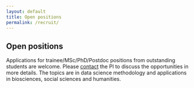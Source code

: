 ```yaml
---
layout: default
title: Open positions
permalink: /recruit/
---
```


Open positions
----------------

Applications for trainee/MSc/PhD/Postdoc positions from outstanding students are welcome. Please [contact](../contact) the PI to discuss the opportunities in more details. The topics are in data science methodology and applications in biosciences, social sciences and humanities.


<!--
The following positions are now open specifically:

 * [Postdoc / microbiome research: statistical modeling and analysis](https://t.co/yJYz1lUMZk?amp=1) Starting date 10/2019 (negotiable). 
 * [Postdoc / microbiome research: bioinformatics](https://rekry.saima.fi/certiahome/open_job_view.html?id=00007682&did=5600&lang=fi&jc=14&nav_from_open_jobs_view_new=true#.XRvRFx6GO_0.twitter) starting date 9/2019 (negotiable)
-->

